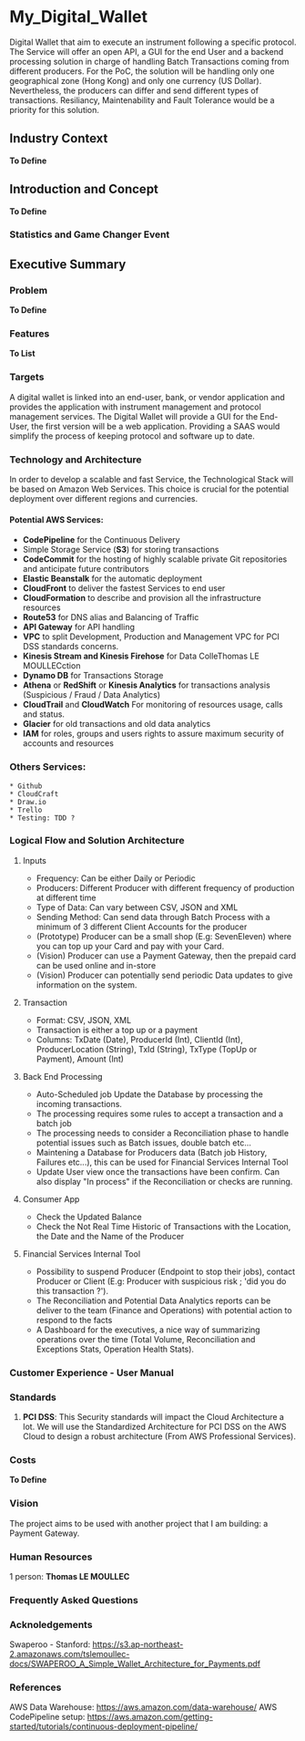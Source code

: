 # My_Digital_Wallet
Digital Wallet that aim to execute an instrument following a specific protocol. The Service will offer an open API, a GUI for the end User and a backend processing solution in charge of handling Batch Transactions coming from different producers. 
For the PoC, the solution will be handling only one geographical zone (Hong Kong) and only one currency (US Dollar).
Nevertheless, the producers can differ and send different types of transactions.
Resiliancy, Maintenability and Fault Tolerance would be a priority for this solution.

## Industry Context
**To Define**

## Introduction and Concept
**To Define**
### Statistics and Game Changer Event

## Executive Summary
### Problem
**To Define**

### Features
**To List**

### Targets
A digital wallet is linked into an end-user, bank, or vendor application and provides the application with instrument management and protocol management services.
The Digital Wallet will provide a GUI for the End-User, the first version will be a web application.
Providing a SAAS would simplify the process of keeping protocol and software up to date.

### Technology and Architecture
In order to develop a scalable and fast Service, the Technological Stack will be based on Amazon Web Services. This choice is crucial for the potential deployment over different regions and currencies.

#### Potential AWS Services:
* **CodePipeline** for the Continuous Delivery
* Simple Storage Service (**S3**) for storing transactions
* **CodeCommit** for the hosting of highly scalable private Git repositories and anticipate future contributors
* **Elastic Beanstalk** for the automatic deployment
* **CloudFront** to deliver the fastest Services to end user
* **CloudFormation** to describe and provision all the infrastructure resources
* **Route53** for DNS alias and Balancing of Traffic
* **API Gateway** for API handling
* **VPC**  to split Development, Production and Management VPC for PCI DSS standards concerns.
* **Kinesis Stream and Kinesis Firehose** for Data ColleThomas LE MOULLECction
* **Dynamo DB** for Transactions Storage
* **Athena** or **RedShift** or **Kinesis Analytics** for transactions analysis (Suspicious / Fraud / Data Analytics)
* **CloudTrail** and **CloudWatch** For monitoring of resources usage, calls and status.
* **Glacier** for old transactions and old data analytics
* **IAM** for roles, groups and users rights to assure maximum security of accounts and resources

### Others Services:
    * Github
    * CloudCraft
    * Draw.io
    * Trello
    * Testing: TDD ?

### Logical Flow and Solution Architecture

1. Inputs
    * Frequency: Can be either Daily or Periodic
    * Producers: Different Producer with different frequency of production at different time
    * Type of Data: Can vary between CSV, JSON and XML
    * Sending Method: Can send data through Batch Process with a minimum of 3 different Client Accounts for the producer
    * (Prototype) Producer can be a small shop (E.g: SevenEleven) where you can top up your Card and pay with your Card.
    * (Vision) Producer can use a Payment Gateway, then the prepaid card can be used online and in-store
    * (Vision) Producer can potentially send periodic Data updates to give information on the system.

2. Transaction
    * Format: CSV, JSON, XML
    * Transaction is either a top up or a payment
    * Columns: TxDate (Date), ProducerId (Int), ClientId (Int), ProducerLocation (String), TxId (String), TxType (TopUp or Payment), Amount (Int)


3. Back End Processing
    * Auto-Scheduled job Update the Database by processing the incoming transactions.
    * The processing requires some rules to accept a transaction and a batch job
    * The processing needs to consider a Reconciliation phase to handle potential issues such as Batch issues, double batch etc...
    * Maintening a Database for Producers data (Batch job History, Failures etc...), this can be used for Financial Services Internal Tool
    * Update User view once the transactions have been confirm. Can also display "In process" if the Reconciliation or checks are running.

4. Consumer App
    * Check the Updated Balance
    * Check the Not Real Time Historic of Transactions with the Location, the Date and the Name of the Producer

5. Financial Services Internal Tool
    * Possibility to suspend Producer (Endpoint to stop their jobs), contact Producer or Client (E.g: Producer with suspicious risk ; 'did you do this transaction ?').
    * The Reconciliation and Potential Data Analytics reports can be deliver to the team (Finance and Operations) with potential action to respond to the facts
    * A Dashboard for the executives, a nice way of summarizing operations over the time (Total Volume, Reconciliation and Exceptions Stats, Operation Health Stats).

### Customer Experience - User Manual 

### Standards

1. **PCI DSS**: This Security standards will impact the Cloud Architecture a lot. We will use the Standardized Architecture for PCI DSS on the AWS Cloud to design a robust architecture (From AWS Professional Services).

### Costs
**To Define**

### Vision
The project aims to be used with another project that I am building: a Payment Gateway.

### Human Resources
1 person: **Thomas LE MOULLEC**

### Frequently Asked Questions

### Acknoledgements

Swaperoo - Stanford: https://s3.ap-northeast-2.amazonaws.com/tslemoullec-docs/SWAPEROO_A_Simple_Wallet_Architecture_for_Payments.pdf

### References

AWS Data Warehouse: https://aws.amazon.com/data-warehouse/
AWS CodePipeline setup: https://aws.amazon.com/getting-started/tutorials/continuous-deployment-pipeline/